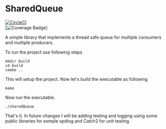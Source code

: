 
# SharedQueue
[![CircleCI](https://circleci.com/gh/RentMe2/SharedQueue.svg?style=svg)](https://github.com/RentMe2/SharedQueue)
<br />
[![Coverage Badge](https://img.shields.io/endpoint?url=https://gist.githubusercontent.com/RentMe2/52019294b0eaaae8927f305e7c1b7052/raw/SharedQueue__heads_main.json)]
<br />

A simple library that implements a thread safe queue for multiple consumers and multiple producers.  

To run the project use following steps
```
mkdir build
cd build
cmake ..
```

This will setup the project. Now let's build the executable as following
```
make 
```

Now run the executable. 
```
./sharedQueue
```

That's it. In future changes I will be adding testing and logging using some public libraries
for exmple spdlog and Catch2 for unit testing.



